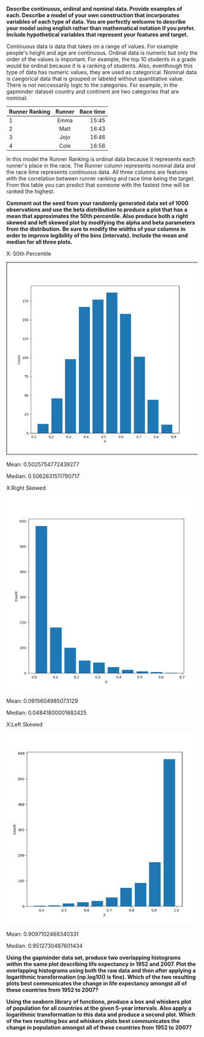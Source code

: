 **Describe continuous, ordinal and nominal data. Provide examples of each. Describe a model of your own construction that incorporates variables of each type of data. You are perfectly welcome to describe your model using english rather than mathematical notation if you prefer. Include hypothetical variables that represent your features and target.**

Continuous data is data that takes on a range of values. For example people's height and age are continuous. Ordinal data is numeric but only the order of the values is important. For example, the top 10 students in a grade would be ordinal because it is a ranking of students. Also, eventhough this type of data has numeric values, they are used as categorical. Nominal data is caegorical data that is grouped or labeled without quantitative value. There is not neccessarily logic to the categories. For example, in the gapminder dataset country and continent are two categories that are nominal.

|  Runner Ranking  | Runner        | Race time  | 
| ---------------- |:-------------:| ----------:|
| 1                | Emma          | 15:45      | 
| 2                | Matt          | 16:43      |
| 3                | Jojo          | 16:46      |
| 4                | Cole          | 16:56      | 

In this model the Runner Ranking is ordinal data because it represents each runner's place in the race. The Runner column represents nominal data and the race time represents continuous data. All three columns are features with the correlation between runner ranking and race time being the target. From this table you can predict that someone with the fastest time will be ranked the highest.

**Comment out the seed from your randomly generated data set of 1000 observations and use the beta distribution to produce a plot that has a mean that approximates the 50th percentile. Also produce both a right skewed and left skewed plot by modifying the alpha and beta parameters from the distribution. Be sure to modify the widths of your columns in order to improve legibility of the bins (intervals). Include the mean and median for all three plots.**

X: 50th Percentile

![50th](histogram_1.png)

Mean: 0.5025754772439277

Median: 0.5062831511790717

X:Right Skewed

![Right](Right_Skewed.png)

Mean: 0.0915604985073129

Median: 0.04841800001882425

X:Left Skewed

![Left](Left_Skewed.png)

Mean: 0.9097102468340331

Median: 0.9512730487601434

**Using the gapminder data set, produce two overlapping histograms within the same plot describing life expectancy in 1952 and 2007. Plot the overlapping histograms using both the raw data and then after applying a logarithmic transformation (np.log10() is fine). Which of the two resulting plots best communicates the change in life expectancy amongst all of these countries from 1952 to 2007?**

**Using the seaborn library of functions, produce a box and whiskers plot of population for all countries at the given 5-year intervals. Also apply a logarithmic transformation to this data and produce a second plot. Which of the two resulting box and whiskers plots best communicates the change in population amongst all of these countries from 1952 to 2007?**
